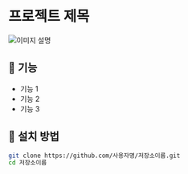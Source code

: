 # 프로젝트 제목  
![이미지 설명]([이미지URL](https://kr.object.ncloudstorage.com/yog-img-storage/profile/ce85a9a5-9821-477b-8775-b25cade5d83e_aws%20image.png))

## 📌 기능  
- 기능 1  
- 기능 2  
- 기능 3  

## 🔧 설치 방법  
```sh
git clone https://github.com/사용자명/저장소이름.git
cd 저장소이름

